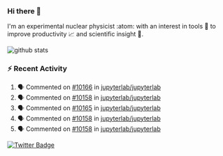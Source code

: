 ### Hi there 👋 

I'm an experimental nuclear physicist :atom: with an interest in tools :wrench: to improve productivity :chart_with_upwards_trend: and scientific insight :telescope:.

![github stats](https://github-readme-stats.vercel.app/api?username=agoose77&show_icons=true&hide_rank=true&hide_title=true&bg_color=30,e76445,904e95&text_color=efe3ec&icon_color=efe3ec)
<!--
**agoose77/agoose77** is a ✨ _special_ ✨ repository because its `README.md` (this file) appears on your GitHub profile.

Here are some ideas to get you started:

- 🔭 I’m currently working on ...
- 🌱 I’m currently learning ...
- 👯 I’m looking to collaborate on ...
- 🤔 I’m looking for help with ...
- 💬 Ask me about ...
- 📫 How to reach me: ...
- 😄 Pronouns: ...
- ⚡ Fun fact: ...
-->

### :zap: Recent Activity
<!--START_SECTION:activity-->
1. 🗣 Commented on [#10166](https://github.com/jupyterlab/jupyterlab/issues/10166) in [jupyterlab/jupyterlab](https://github.com/jupyterlab/jupyterlab)
2. 🗣 Commented on [#10158](https://github.com/jupyterlab/jupyterlab/issues/10158) in [jupyterlab/jupyterlab](https://github.com/jupyterlab/jupyterlab)
3. 🗣 Commented on [#10165](https://github.com/jupyterlab/jupyterlab/issues/10165) in [jupyterlab/jupyterlab](https://github.com/jupyterlab/jupyterlab)
4. 🗣 Commented on [#10158](https://github.com/jupyterlab/jupyterlab/issues/10158) in [jupyterlab/jupyterlab](https://github.com/jupyterlab/jupyterlab)
5. 🗣 Commented on [#10158](https://github.com/jupyterlab/jupyterlab/issues/10158) in [jupyterlab/jupyterlab](https://github.com/jupyterlab/jupyterlab)
<!--END_SECTION:activity-->


[![Twitter Badge](https://img.shields.io/twitter/follow/agoose77?style=flat-square&logo=Twitter&logoColor=white&color=cornflowerblue)](https://twitter.com/agoose77)
